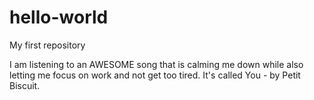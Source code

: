# hello-world
My first repository

I am listening to an AWESOME song that is calming me down while also letting me focus on work and not get too tired. It's called You - by Petit Biscuit.
